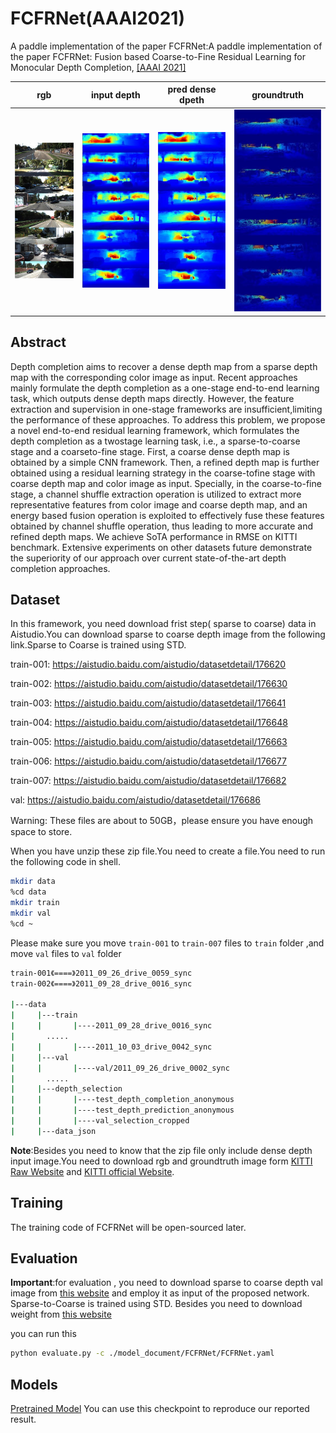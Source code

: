 # FCFRNet(AAAI2021)
A paddle implementation of the paper FCFRNet:A paddle implementation of the paper FCFRNet: Fusion based Coarse-to-Fine Residual Learning for Monocular Depth Completion, 
[\[AAAI 2021\]](https://openaccess.thecvf.com/content/CVPR2021/html/Shen_CFNet_Cascade_and_Fused_Cost_Volume_for_Robust_Stereo_Matching_CVPR_2021_paper.html)


| rgb            | input depth            | pred dense dpeth        | groundtruth            |
|----------------|------------------------|-------------------------|------------------------|
| ![](./rgb.jpg) | ![](./input_depth.jpg) | ![](./result_depth.jpg) | ![](./groundturth.jpg) |


</font>

## Abstract
Depth completion aims to recover a dense depth map from a sparse depth map with the corresponding color image as input. Recent approaches mainly formulate the depth completion as a one-stage end-to-end learning task, which outputs dense depth maps directly. However, the feature extraction and supervision in one-stage frameworks are insufficient,limiting the performance of these approaches. To address this problem, we propose a novel end-to-end residual learning framework, which formulates the depth completion as a twostage learning task, i.e., a sparse-to-coarse stage and a coarseto-fine stage. First, a coarse dense depth map is obtained by a simple CNN framework. Then, a refined depth map is further obtained using a residual learning strategy in the coarse-tofine stage with coarse depth map and color image as input. Specially, in the coarse-to-fine stage, a channel shuffle extraction operation is utilized to extract more representative features from color image and coarse depth map, and an energy based fusion operation is exploited to effectively fuse these features obtained by channel shuffle operation, thus leading to more accurate and refined depth maps. We achieve SoTA performance in RMSE on KITTI benchmark. Extensive experiments on other datasets future demonstrate the superiority of our approach over current state-of-the-art depth completion approaches.


## Dataset
In this framework, you need  download frist step( sparse to coarse) data in Aistudio.You can download sparse to coarse depth image from the following link.Sparse to Coarse is trained using STD. 

train-001: https://aistudio.baidu.com/aistudio/datasetdetail/176620

train-002: https://aistudio.baidu.com/aistudio/datasetdetail/176630

train-003: https://aistudio.baidu.com/aistudio/datasetdetail/176641

train-004: https://aistudio.baidu.com/aistudio/datasetdetail/176648

train-005: https://aistudio.baidu.com/aistudio/datasetdetail/176663

train-006: https://aistudio.baidu.com/aistudio/datasetdetail/176677

train-007: https://aistudio.baidu.com/aistudio/datasetdetail/176682

val: https://aistudio.baidu.com/aistudio/datasetdetail/176686

Warning: These files are about to 50GB，please ensure you have enough  space to store.

When you have unzip these zip file.You need to create a file.You need to run the following code in shell.

```bash
mkdir data
%cd data
mkdir train
mkdir val
%cd ~
```
Please make sure you move `train-001` to `train-007` files to `train` folder ,and move `val` files to `val` folder

```bash
train-001《====》2011_09_26_drive_0059_sync
train-002《====》2011_09_28_drive_0016_sync

|---data
|     |---train
|     |       |----2011_09_28_drive_0016_sync
|       .....
|     |       |----2011_10_03_drive_0042_sync
|     |---val
|     |       |----val/2011_09_26_drive_0002_sync
|       .....
|     |---depth_selection
|     |       |----test_depth_completion_anonymous
|     |       |----test_depth_prediction_anonymous
|     |       |----val_selection_cropped
|     |---data_json
```

**Note**:Besides you need to know that the zip file only include dense depth input image.You need to download rgb and groundtruth image form [KITTI Raw Website](http://www.cvlibs.net/datasets/kitti/raw_data.php) and [KITTI official Website](http://www.cvlibs.net/datasets/kitti/eval_depth.php?benchmark=depth_completion).

## Training
The training code of FCFRNet will be open-sourced later.

## Evaluation

**Important**:for evaluation , you need to download sparse to coarse depth val image  from [this website](https://aistudio.baidu.com/aistudio/datasetdetail/175535/0)
and employ it as input of the proposed network. Sparse-to-Coarse is trained using STD. Besides you need to download weight from [this website](https://aistudio.baidu.com/aistudio/datasetdetail/176607)

[comment]: <> (We use the result of )

[comment]: <> (.you need it to replace sparse depth input image.Besides,you aslo need to download weight from [this]&#40;https://aistudio.baidu.com/aistudio/datasetdetail/176607&#41;)

you can run this 
```bash
python evaluate.py -c ./model_document/FCFRNet/FCFRNet.yaml
```


## Models

[Pretrained Model](https://aistudio.baidu.com/aistudio/datasetdetail/176607)
You can use this checkpoint to reproduce our reported result.


